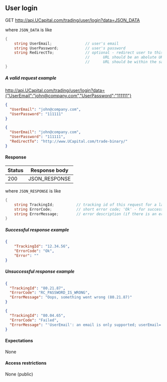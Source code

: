 ## User login

GET http://api.UCapital.com/trading/user/login?data=JSON_DATA

where `JSON_DATA` is like

```C#
{
    string UserEmail;               // user's email
    string UserPassword;            // user's password
    string RedirectTo;              // optional - redirect user to this URL
                                    //      URL should be an abolute URL
                                    //      URL should be within the same domain
}
```


##### A valid request example

http://api.UCapital.com/trading/user/login?data={"UserEmail":"john@company.com","UserPassword":"111111"}


```json
{
  "UserEmail": "john@company.com",
  "UserPassword": "111111"
}
```

```json
{
  "UserEmail": "john@company.com",
  "UserPassword": "111111",
  "RedirectTo": "http://www.UCapital.com/trade-binary/"
}
```


#### Response

Status | Response body
-------|--------------
200    | JSON_RESPONSE

where `JSON_RESPONSE` is like

```C#
{
    string TrackingId;          // tracking id of this request for a later troubleshooting
    string ErrorCode;           // short error code; 'Ok' - for successful request
    string ErrorMessage;        // error description (if there is an error)
}
```

##### Successful response example

```json
{
    "TrackingId": "12.34.56",
    "ErrorCode": "Ok",
    "Error": ""
}
```


##### Unsuccessful response example

```json
{
  "TrackingId": "80.21.87",
  "ErrorCode": "RC_PASSWORD_IS_WRONG",
  "ErrorMessage": "Oops, something went wrong (80.21.87)"
}
```

```json
{
  "TrackingId": "80.04.65",
  "ErrorCode": "Failed",
  "ErrorMessage": "'UserEmail': an email is only supported; userEmail='284695'"
}
```

#### Expectations
None


#### Access restrictions
None (public)
